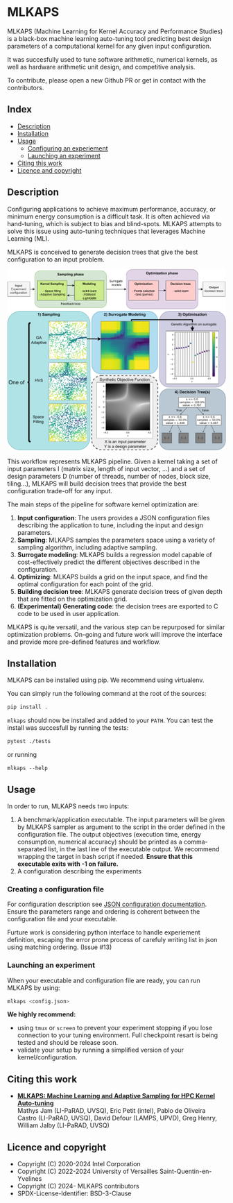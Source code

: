 # MLKAPS 

MLKAPS (Machine Learning for Kernel Accuracy and Performance Studies) is a black-box machine learning auto-tuning tool predicting best design parameters of a computational kernel for any given input configuration.

It was succesfully used to tune software arithmetic, numerical kernels, as well as hardware arithmetic unit design, and competitive analysis.

To contribute, please open a new Github PR or get in contact with the contributors.
  
## Index

 * [Description](#description)
 * [Installation](#installation)
 * [Usage](#usage)
    * [Configuring an experiement](#Creating-a-configuration-file)
    * [Launching an experiment](#launching-an-experiment) 
 * [Citing this work](#citing-this-work) 
 * [Licence and copyright](#licence-and-copyright)  
 
## Description

Configuring applications to achieve maximum performance, accuracy, or  minimum energy consumption is a difficult task. It is often achieved via hand-tuning, which is subject to bias and blind-spots. MLKAPS attempts to solve this issue using auto-tuning techniques that leverages Machine Learning (ML).

MLKAPS is conceived to generate decision trees that give the best configuration to an input problem.

![MLKAPS workflow chart](doc/workflow.png)
![MLKAPS workflow chart](doc/illustrated_workflow.png)

This workflow represents MLKAPS pipeline. Given a kernel taking a set of input parameters I (matrix size, length of input vector, ...) and a set of design parameters D (number of threads, number of nodes, block size, tiling...), MLKAPS will build decision trees that provide the best configuration trade-off for any input.

The main steps of the pipeline for software kernel optimization are:
1. **Input configuration**: The users provides a JSON configuration files describing the application to tune, including the input and design parameters.
2. **Sampling**: MLKAPS samples the parameters space using a variety of sampling algorithm, including adaptive sampling.
4. **Surrogate modeling**: MLKAPS builds a regression model capable of cost-effectively predict the different objectives described in the configuration.
5. **Optimizing**: MLKAPS builds a grid on the input space, and find the optimal configuration for each point of the grid.
6. **Building decision tree**: MLKAPS generate decision trees of given depth that are fitted on the optimization grid.
7. **(Experimental) Generating code**: the decision trees are exported to C code to be used in user application.

MLKAPS is quite versatil, and the various step can be repurposed for similar  optimization problems. On-going and future work will improve the interface and provide more pre-defined features and workflow.

## Installation

MLKAPS can be installed using pip. We recommend using virtualenv.

You can simply run the following command at the root of the sources:
```bash
pip install .
```

`mlkaps` should now be installed and added to your `PATH`. You can test the install was succesfull by running the tests:

```bash
pytest ./tests
```

or running

```
mlkaps --help
```


## Usage

In order to run, MLKAPS needs two inputs:

1. A benchmark/application executable. The input parameters will be given by MLKAPS sampler as argument to the script in the order defined in the configuration file. The output objectives (execution time, energy consumption, numerical accuracy) should be printed as a comma-separated list, in the last line of the executable output. We recommend wrapping the target in bash script if needed. **Ensure that this executable exits with -1 on failure.**
2. A configuration describing the experiments


### Creating a configuration file

For configuration description see [JSON configuration documentation](doc/json_conf.md). Ensure the parameters range and ordering is coherent between the configuration file and your executable.

Furture work is considering python interface to handle experiement definition, escaping the error prone process of carefuly writing list in json using matching ordering. (Issue #13)

### Launching an experiment

When your executable and configuration file are ready, you can run MLKAPS by using:
```bash
mlkaps <config.json> 
```

**We highly recommend:**
* using `tmux` or `screen` to prevent your experiment stopping if you lose connection to your tuning environment. Full checkpoint resart is being tested and should be release soon. 
* validate your setup by running a simplified version of your kernel/configuration.

## Citing this work

* [**MLKAPS: Machine Learning and Adaptive Sampling for HPC Kernel Auto-tuning**](https://arxiv.org/abs/2501.05811) <br> Mathys Jam (LI-PaRAD, UVSQ), Eric Petit (intel), Pablo de Oliveira Castro (LI-PaRAD, UVSQ), David Defour (LAMPS, UPVD), Greg Henry, William Jalby (LI-PaRAD, UVSQ)

## Licence and copyright

* Copyright (C) 2020-2024 Intel Corporation
* Copyright (C) 2022-2024 University of Versailles Saint-Quentin-en-Yvelines
* Copyright (C) 2024-  MLKAPS contributors
* SPDX-License-Identifier: BSD-3-Clause
